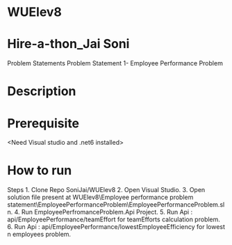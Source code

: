 # WUElev8

# Hire-a-thon_Jai Soni
Problem Statements
Problem Statement 1- Employee Performance Problem
# Description
<Employee Performance problem statement folder consists solution file for the same.>

# Prerequisite
<Need Visual studio and .net6 installed>

# How to run
<Steps to run Employee Performance Problem solution>
Steps
1. Clone Repo SoniJai/WUElev8
2. Open Visual Studio.
3. Open solution file present at WUElev8\Employee performance problem statement\EmployeePerformanceProblem\EmployeePerformanceProblem.sln.
4. Run EmployeePerfromanceProblem.Api Project.
5. Run Api : api/EmployeePerformance/teamEffort for teamEfforts calculation problem. 
6. Run Api : api/EmployeePerformance/lowestEmployeeEfficiency for lowest n employees problem.